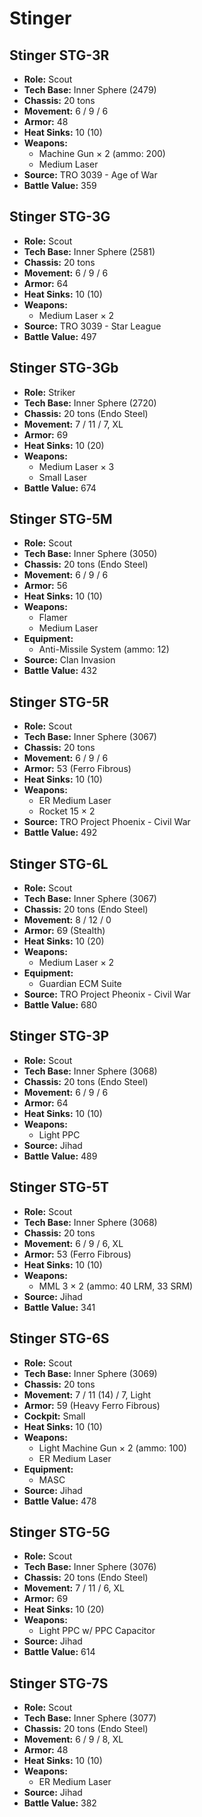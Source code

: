 # Stinger
## Stinger STG-3R
- **Role:** Scout
- **Tech Base:** Inner Sphere (2479)
- **Chassis:** 20 tons
- **Movement:** 6 / 9 / 6
- **Armor:** 48
- **Heat Sinks:** 10 (10)
- **Weapons:**
  - Machine Gun × 2 (ammo: 200)
  - Medium Laser
- **Source:** TRO 3039 - Age of War
- **Battle Value:** 359

## Stinger STG-3G
- **Role:** Scout
- **Tech Base:** Inner Sphere (2581)
- **Chassis:** 20 tons
- **Movement:** 6 / 9 / 6
- **Armor:** 64
- **Heat Sinks:** 10 (10)
- **Weapons:**
  - Medium Laser × 2
- **Source:** TRO 3039 - Star League
- **Battle Value:** 497

## Stinger STG-3Gb
- **Role:** Striker
- **Tech Base:** Inner Sphere (2720)
- **Chassis:** 20 tons (Endo Steel)
- **Movement:** 7 / 11 / 7, XL
- **Armor:** 69
- **Heat Sinks:** 10 (20)
- **Weapons:**
  - Medium Laser × 3
  - Small Laser
- **Battle Value:** 674

## Stinger STG-5M
- **Role:** Scout
- **Tech Base:** Inner Sphere (3050)
- **Chassis:** 20 tons (Endo Steel)
- **Movement:** 6 / 9 / 6
- **Armor:** 56
- **Heat Sinks:** 10 (10)
- **Weapons:**
  - Flamer
  - Medium Laser
- **Equipment:**
  - Anti-Missile System (ammo: 12)
- **Source:** Clan Invasion
- **Battle Value:** 432

## Stinger STG-5R
- **Role:** Scout
- **Tech Base:** Inner Sphere (3067)
- **Chassis:** 20 tons
- **Movement:** 6 / 9 / 6
- **Armor:** 53 (Ferro Fibrous)
- **Heat Sinks:** 10 (10)
- **Weapons:**
  - ER Medium Laser
  - Rocket 15 × 2
- **Source:** TRO Project Phoenix - Civil War
- **Battle Value:** 492

## Stinger STG-6L
- **Role:** Scout
- **Tech Base:** Inner Sphere (3067)
- **Chassis:** 20 tons (Endo Steel)
- **Movement:** 8 / 12 / 0
- **Armor:** 69 (Stealth)
- **Heat Sinks:** 10 (20)
- **Weapons:**
  - Medium Laser × 2
- **Equipment:**
  - Guardian ECM Suite
- **Source:** TRO Project Pheonix - Civil War
- **Battle Value:** 680

## Stinger STG-3P
- **Role:** Scout
- **Tech Base:** Inner Sphere (3068)
- **Chassis:** 20 tons (Endo Steel)
- **Movement:** 6 / 9 / 6
- **Armor:** 64
- **Heat Sinks:** 10 (10)
- **Weapons:**
  - Light PPC
- **Source:** Jihad
- **Battle Value:** 489

## Stinger STG-5T
- **Role:** Scout
- **Tech Base:** Inner Sphere (3068)
- **Chassis:** 20 tons
- **Movement:** 6 / 9 / 6, XL
- **Armor:** 53 (Ferro Fibrous)
- **Heat Sinks:** 10 (10)
- **Weapons:**
  - MML 3 × 2 (ammo: 40 LRM, 33 SRM)
- **Source:** Jihad
- **Battle Value:** 341

## Stinger STG-6S
- **Role:** Scout
- **Tech Base:** Inner Sphere (3069)
- **Chassis:** 20 tons
- **Movement:** 7 / 11 (14) / 7, Light
- **Armor:** 59 (Heavy Ferro Fibrous)
- **Cockpit:** Small
- **Heat Sinks:** 10 (10)
- **Weapons:**
  - Light Machine Gun × 2 (ammo: 100)
  - ER Medium Laser
- **Equipment:**
  - MASC
- **Source:** Jihad
- **Battle Value:** 478

## Stinger STG-5G
- **Role:** Scout
- **Tech Base:** Inner Sphere (3076)
- **Chassis:** 20 tons (Endo Steel)
- **Movement:** 7 / 11 / 6, XL
- **Armor:** 69
- **Heat Sinks:** 10 (20)
- **Weapons:**
  - Light PPC w/ PPC Capacitor
- **Source:** Jihad
- **Battle Value:** 614

## Stinger STG-7S
- **Role:** Scout
- **Tech Base:** Inner Sphere (3077)
- **Chassis:** 20 tons (Endo Steel)
- **Movement:** 6 / 9 / 8, XL
- **Armor:** 48
- **Heat Sinks:** 10 (10)
- **Weapons:**
  - ER Medium Laser
- **Source:** Jihad
- **Battle Value:** 382

